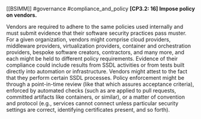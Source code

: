 [[BSIMM]] #governance #compliance_and_policy
**[CP3.2: 16] Impose policy on vendors.**


Vendors are required to adhere to the same policies used internally and must submit evidence that their software security practices pass muster. For a given organization, vendors might comprise cloud providers, middleware providers, virtualization providers, container and orchestration providers, bespoke software creators, contractors, and many more, and each might be held to different policy requirements. Evidence of their compliance could include results from SSDL activities or from tests built directly into automation or infrastructure. Vendors might attest to the fact that they perform certain SSDL processes. Policy enforcement might be through a point-in-time review (like that which assures acceptance criteria), enforced by automated checks (such as are applied to pull requests, committed artifacts like containers, or similar), or a matter of convention and protocol (e.g., services cannot connect unless particular security settings are correct, identifying certificates present, and so forth). 


